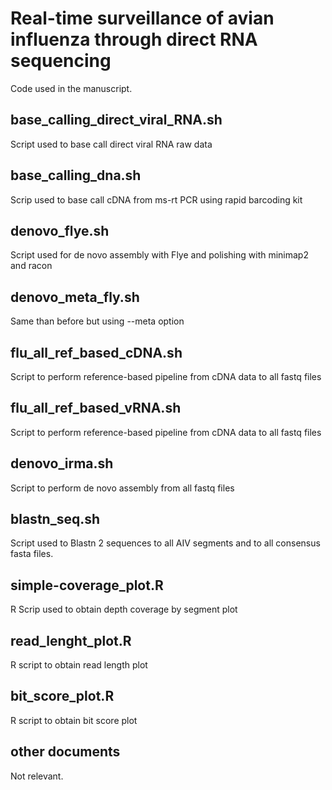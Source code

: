 # Real-time surveillance of avian influenza through direct RNA sequencing

Code used in the manuscript. 


## base_calling_direct_viral_RNA.sh 

Script used to base call direct viral RNA raw data 

## base_calling_dna.sh 

Scrip used to base call cDNA from ms-rt PCR using rapid barcoding kit

## denovo_flye.sh 

Script used for de novo assembly with Flye and polishing with minimap2 and racon 

## denovo_meta_fly.sh 

Same than before but using --meta option 

## flu_all_ref_based_cDNA.sh 

Script to perform reference-based pipeline from cDNA data to all fastq files 

## flu_all_ref_based_vRNA.sh 

Script to perform reference-based pipeline from cDNA data to all fastq files 

## denovo_irma.sh 

Script to perform de novo assembly from all fastq files 

## blastn_seq.sh 

Script used to Blastn 2 sequences to all AIV segments and to all consensus fasta files.

## simple-coverage_plot.R

R Scrip used to obtain depth coverage by segment plot

## read_lenght_plot.R 

R script to obtain read length plot 

## bit_score_plot.R 

R script to obtain bit score plot 


## other documents 

Not relevant.


